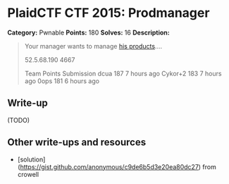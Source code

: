 # PlaidCTF CTF 2015: Prodmanager

**Category:** Pwnable
**Points:** 180
**Solves:** 16
**Description:**

> Your manager wants to manage [his products](http://play.plaidctf.com/files/prodmanager_4d8d279676a55c81940198a31d8bc2f7).... 
> 
> 52.5.68.190 4667
> 
> 
> Team	Points	Submission
> dcua	187	7 hours ago
> Cykor+2	183	7 hours ago
> 0ops	181	6 hours ago

## Write-up

(TODO)

## Other write-ups and resources

* [solution] (https://gist.github.com/anonymous/c9de6b5d3e20ea80dc27) from crowell
